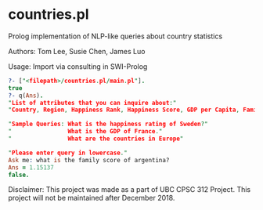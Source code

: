 # countries.pl

Prolog implementation of NLP-like queries about country statistics

Authors: Tom Lee, Susie Chen, James Luo

Usage: Import via consulting in SWI-Prolog

```prolog
?- ["<filepath>/countries.pl/main.pl"].
true
?- q(Ans).
"List of attributes that you can inquire about:"
"Country, Region, Happiness Rank, Happiness Score, GDP per Capita, Family, Life Expectancy, Freedom, Government Corruption, Generosity, Dystopia Residual"

"Sample Queries: What is the happiness rating of Sweden?"
"                What is the GDP of France."
"                What are the countries in Europe"

"Please enter query in lowercase."
Ask me: what is the family score of argentina?
Ans = 1.15137
false.
```

Disclaimer: This project was made as a part of UBC CPSC 312 Project. This project will not be maintained after December 2018.
